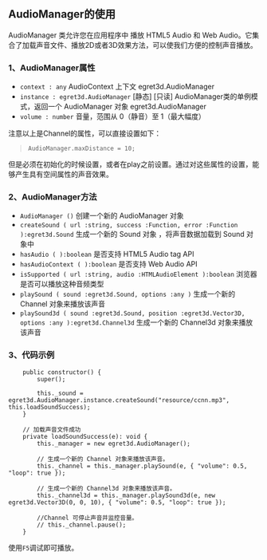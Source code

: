 ## AudioManager的使用

AudioManager 类允许您在应用程序中 播放 HTML5 Audio 和 Web Audio。它集合了加载声音文件、播放2D或者3D效果方法，可以使我们方便的控制声音播放。

### 1、AudioManager属性


* `context : any` AudioContext 上下文
egret3d.AudioManager
* `instance : egret3d.AudioManager` [静态] [只读] AudioManager类的单例模式，返回一个 AudioManager 对象
egret3d.AudioManager
* `volume : number` 音量，范围从 0（静音）至 1（最大幅度）

注意以上是Channel的属性，可以直接设置如下：
> `AudioManager.maxDistance = 10;`

但是必须在初始化的时候设置，或者在play之前设置。通过对这些属性的设置，能够产生具有空间属性的声音效果。

### 2、AudioManager方法

* `AudioManager ()` 创建一个新的 AudioManager 对象
* `createSound ( url :string, success :Function, error :Function ):egret3d.Sound` 生成一个新的 Sound 对象 ，将声音数据加载到 Sound 对象中
* `hasAudio ( ):boolean` 是否支持 HTML5 Audio tag API
* `hasAudioContext ( ):boolean` 是否支持 Web Audio API
* `isSupported ( url :string, audio :HTMLAudioElement ):boolean` 浏览器是否可以播放这种音频类型
* `playSound ( sound :egret3d.Sound, options :any )` 生成一个新的 Channel 对象来播放该声音
* `playSound3d ( sound :egret3d.Sound, position :egret3d.Vector3D, options :any ):egret3d.Channel3d` 生成一个新的 Channel3d 对象来播放该声音

### 3、代码示例
```
    public constructor() {
        super();
        
        this._sound = egret3d.AudioManager.instance.createSound("resource/ccnn.mp3", this.loadSoundSuccess);
    }
    
    // 加载声音文件成功
    private loadSoundSuccess(e): void {
        this._manager = new egret3d.AudioManager();
        
        // 生成一个新的 Channel 对象来播放该声音。
        this._channel = this._manager.playSound(e, { "volume": 0.5, "loop": true });

        // 生成一个新的 Channel3d 对象来播放该声音。
        this._channel3d = this._manager.playSound3d(e, new egret3d.Vector3D(0, 0, 10), { "volume": 0.5, "loop": true });

        //Channel 可停止声音并监控音量。
        // this._channel.pause();
    }
```
使用`F5`调试即可播放。